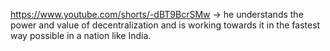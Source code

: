 https://www.youtube.com/shorts/-dBT9BcrSMw -> he understands the power and value of decentralization and is working towards it in the fastest way possible in a nation like India.